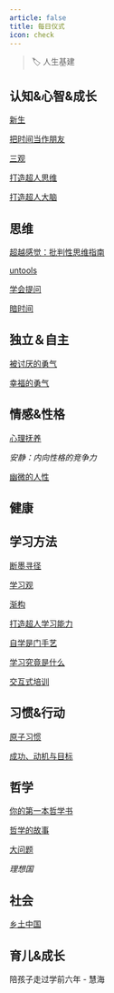 ```yaml
---
article: false
title: 每日仪式
icon: check
---
```

> 🏷️ 人生基建


## 认知&心智&成长

[新生](https://b.xinshengdaxue.com/index.html)

[把时间当作朋友](https://lixiaolai.com/#/befriending-time/?id=%e6%8a%8a%e6%97%b6%e9%97%b4%e5%bd%93%e4%bd%9c%e6%9c%8b%e5%8f%8b)

[三观](https://www.notion.so/1d3d9fc2972d4083a21546dfd9f6fe62)

[打造超人思维](https://github.com/xdite/mind-hack/tree/master)

[打造超人大脑](https://github.com/xdite/memory-hack)

## 思维

[超越感觉：批判性思维指南](https://book.douban.com/subject/4903266/)

[untools](https://untools.co/)

[学会提问](https://book.douban.com/subject/20428922/)

[暗时间](https://book.douban.com/subject/6709809/)

## 独立＆自主

[被讨厌的勇气](https://book.douban.com/subject/26369699/)

[幸福的勇气](https://book.douban.com/subject/27039296/)

## 情感&性格

[心理抚养](https://book.douban.com/subject/35478853/)

*安静：内向性格的竞争力*

[幽微的人性](https://book.douban.com/subject/33374389/)

## 健康

## 学习方法

[断墨寻径](https://www.notion.so/8a31a0a850e54d8a853aea712dc6efbf)

[学习观](https://www.notion.so/b1b2c6babfd642cd8787226959a32c52)

[渐构](https://www.notion.so/e56a59d340b449dd8ae8b849e67eaf85)

[打造超人学习能力](https://github.com/xdite/learn-hack)

[自学是门手艺](https://lixiaolai.com/#/the-craft-of-selfteaching/)

[学习究竟是什么](https://book.douban.com/subject/35082292/)

[交互式培训](https://book.douban.com/subject/34465120/)

## 习惯&行动

[原子习惯](https://book.douban.com/subject/34326931/)

[成功、动机与目标](https://book.douban.com/subject/22994632/)

## 哲学

[你的第一本哲学书](https://weread.qq.com/web/reader/f21325505ddb4ef21929410)

[哲学的故事](https://book.douban.com/subject/14439405/)

[大问题](https://book.douban.com/subject/1071227/)

*理想国*

## 社会

[乡土中国](https://book.douban.com/subject/1795079/)

## 育儿&成长

陪孩子走过学前六年 - 慧海
